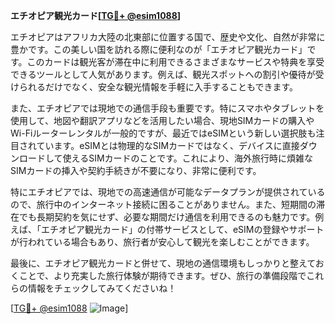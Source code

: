 **エチオピア観光カード[[TG💪+ @esim1088](https://t.me/s/esim1088)]**

エチオピアはアフリカ大陸の北東部に位置する国で、歴史や文化、自然が非常に豊かです。この美しい国を訪れる際に便利なのが「エチオピア観光カード」です。このカードは観光客が滞在中に利用できるさまざまなサービスや特典を享受できるツールとして人気があります。例えば、観光スポットへの割引や優待が受けられるだけでなく、安全な観光情報を手軽に入手することもできます。

また、エチオピアでは現地での通信手段も重要です。特にスマホやタブレットを使用して、地図や翻訳アプリなどを活用したい場合、現地SIMカードの購入やWi-Fiルーターレンタルが一般的ですが、最近ではeSIMという新しい選択肢も注目されています。eSIMとは物理的なSIMカードではなく、デバイスに直接ダウンロードして使えるSIMカードのことです。これにより、海外旅行時に煩雑なSIMカードの挿入や契約手続きが不要になり、非常に便利です。

特にエチオピアでは、現地での高速通信が可能なデータプランが提供されているので、旅行中のインターネット接続に困ることがありません。また、短期間の滞在でも長期契約を気にせず、必要な期間だけ通信を利用できるのも魅力です。例えば、「エチオピア観光カード」の付帯サービスとして、eSIMの登録やサポートが行われている場合もあり、旅行者が安心して観光を楽しむことができます。

最後に、エチオピア観光カードと併せて、現地の通信環境もしっかりと整えておくことで、より充実した旅行体験が期待できます。ぜひ、旅行の準備段階でこれらの情報をチェックしてみてくださいね！

[[TG💪+ @esim1088](https://t.me/s/esim1088) ![Image](https://i.postimg.cc/Y0z9fWf4/image.png)]